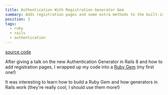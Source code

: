```yaml
---
title: Authentication With Registration Generator Gem
summary: Adds registration pages and some extra methods to the built-in authentication generator.
position: 3
tags:
  - ruby
  - rails
  - authentication
---
```


[source code](https://github.com/daz4126/authentication_with_registration_generator)

 After giving a talk on the new Authentication Generator in Rails 8 and how to add registration pages, I wrapped up my code into a [Ruby Gem](https://rubygems.org/gems/authentication_with_registration_generator) (my first one!)

 It was interesting to learn how to build a Ruby Gem and how generators in Rails work (they're really cool, I should use them more!)
